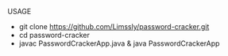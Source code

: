 USAGE

- git clone https://github.com/Limssly/password-cracker.git
- cd password-cracker
- javac PasswordCrackerApp.java & java PasswordCrackerApp
